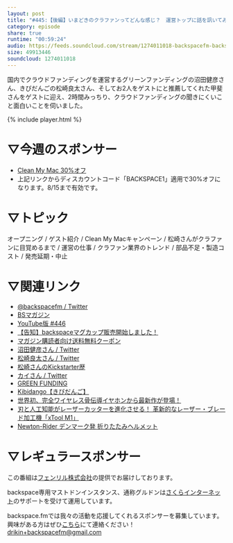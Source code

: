 ```yaml
---
layout: post
title: "#445:【後編】いまどきのクラファンってどんな感じ？　運営トップに話を訊いてみよう"
category: episode
share: true
runtime: "00:59:24"
audio: https://feeds.soundcloud.com/stream/1274011018-backspacefm-backspacefm-446-1.mp3
size: 49913446
soundcloud: 1274011018
---
```


国内でクラウドファンディングを運営するグリーンファンディングの沼田健彦さん、きびだんごの松崎良太さん、そしてお2人をゲストにと推薦してくれた甲斐さんをゲストに迎え、2時間みっちり、クラウドファンディングの聞きにくいこと面白いことを伺いました。

{% include player.html %}

# ▽今週のスポンサー
* [Clean My Mac 30%オフ](http://bit.ly/37DOSWq)
* 上記リンクからディスカウントコード「BACKSPACE1」適用で30%オフになります。8/15まで有効です。
 
# ▽トピック
オープニング / ゲスト紹介 / Clean My Macキャンペーン / 松崎さんがクラファンに目覚めるまで / 運営の仕事 / クラファン業界のトレンド / 部品不足・製造コスト / 発売延期・中止

# ▽関連リンク
* [@backspacefm / Twitter](https://twitter.com/backspacefm)
* [BSマガジン](https://note.com/drikin/m/m55ec296b7655)
* [YouTube版 #446](https://note.com/backspacefm/n/nc0cf7299399e)
* [【告知】backspaceマグカップ販売開始しました！](https://store.backspace.fm/goods/)
* [マガジン購読者向け送料無料クーポン](https://note.com/drikin/n/n1d02be42b5c7)
* [沼田健彦さん / Twitter](https://twitter.com/numapond_Green)
* [松崎良太さん / Twitter](https://twitter.com/rmatsuzaki)
* [松崎さんのKickstarter歴](https://www.kickstarter.com/profile/matsuzaki)
* [カイさん / Twitter](https://twitter.com/kai4den)
* [GREEN FUNDING](https://greenfunding.jp/)
* [Kibidango【きびだんご】](https://kibidango.com/)
* [世界初、完全ワイヤレス骨伝導イヤホンから最新作が登場！](https://greenfunding.jp/lab/projects/5992)
* [刃と人工知能がレーザーカッターを進化させる！ 革新的なレーザー・ブレード加工機「xTool M1」](https://greenfunding.jp/lab/projects/5804)
* [Newton-Rider デンマーク発 折りたたみヘルメット](https://greenfunding.jp/lab/projects/4816)

# ▽レギュラースポンサー
この番組は[フェンリル株式会社](https://www.fenrir-inc.com/jp/)の提供でお届けしております。

backspace専用マストドンインスタンス、通称グルドンは[さくらインターネット](https://www.sakura.ad.jp/)のサポートを受けて運用しています。

backspace.fmでは我々の活動を応援してくれるスポンサーを募集しています。興味がある方はぜひ[こちら](mailto:drikin+backspacefm@gmail.com)にて連絡ください！
drikin+backspacefm@gmail.com
